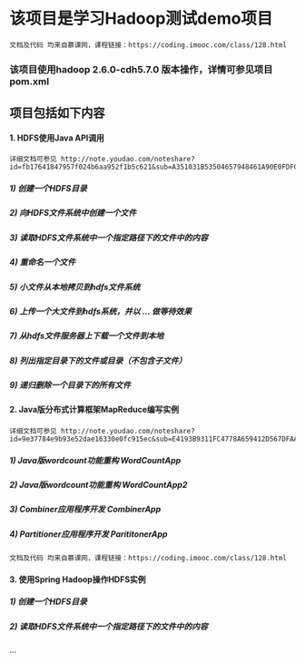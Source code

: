 <h1>该项目是学习Hadoop测试demo项目</h1>

    文档及代码 均来自慕课网，课程链接：https://coding.imooc.com/class/128.html

<h3>该项目使用hadoop 2.6.0-cdh5.7.0 版本操作，详情可参见项目pom.xml</h3>

<h2>项目包括如下内容</h2>

<h4> 1. HDFS使用Java API调用</h4>

    详细文档可参见 http://note.youdao.com/noteshare?id=fb17641847957f024b6aa952f1b5c621&sub=A351031B53504657948461A90E0FDFC3

<h5> 1) 创建一个HDFS目录 </h5>
<h5> 2) 向HDFS文件系统中创建一个文件 </h5>
<h5> 3) 读取HDFS文件系统中一个指定路径下的文件中的内容 </h5>
<h5> 4) 重命名一个文件 </h5>
<h5> 5) 小文件从本地拷贝到hdfs文件系统 </h5>
<h5> 6) 上传一个大文件到hdfs系统，并以 ... 做等待效果 </h5>
<h5> 7) 从hdfs文件服务器上下载一个文件到本地 </h5>
<h5> 8) 列出指定目录下的文件或目录（不包含子文件） </h5>
<h5> 9) 递归删除一个目录下的所有文件 </h5>

<h4> 2. Java版分布式计算框架MapReduce编写实例</h4>
    
    详细文档可参见 http://note.youdao.com/noteshare?id=9e37784e9b93e52dae16330e0fc915ec&sub=E4193B9311FC4778A659412D567DFAA8
        
<h5> 1) Java版wordcount功能重构 WordCountApp</h5>
<h5> 2) Java版wordcount功能重构 WordCountApp2</h5>
<h5> 3) Combiner应用程序开发 CombinerApp</h5>
<h5> 4) Partitioner应用程序开发 ParititonerApp</h5>

    文档及代码 均来自慕课网，课程链接：https://coding.imooc.com/class/128.html


<h4> 3. 使用Spring Hadoop操作HDFS实例</h4>

<h5> 1) 创建一个HDFS目录 </h5>
<h5> 2) 读取HDFS文件系统中一个指定路径下的文件中的内容 </h5>
...